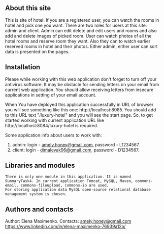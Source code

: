 About this site
---------------

  This is site of hotel. If you are a registered user, you can watch the rooms in hotel and pick one you want.
  There are two roles for users at this site: admin and client.
  Admin can edit delete and edit users and rooms and also add and delete images of picked room.
  User can watch photos of all the hotel rooms and reserve room they want.
   Also they can to watch earlier reserved rooms in hotel and their photos.
   Either admin, either user can sort data is presented on the pages.
  
Installation
------------  
  Please while working with this web application don't forget to turn off your antivirus software. It may be obstacle for sending letters on your email from current web application.
  You should allow receiving letters from insecure applications in setting of your email account.
  
  When You have deployed this application successfully in URL of browser you will see something like this one: http://localhost:8085. You should add to this URL text "/luxury-hotel" and you will see the start page. So, to get started working with current application URL like http://localhost:8084/luxury-hotel is required.
  
  Some application info about users to work with:
  1) admin: login - amely.honey@gmail.com, password - L1234567. 
  2) client: login - dimalevak96@gmail.com, password - D1234567.
  
Libraries and modules
---------------------
    
    There is only one module in this application. It is named SummaryTask4. In current application Tomcat, MySQL, Maven, commons-email, commons-fileupload, commons-io are used.
    For storing application data MySQL open-source relational database management system is chosen.
    
    
 Authors and contacts
 -----------------

  Author: Elena Maximenko.
  Contacts: amely.honey@gmail.com
            https://www.linkedin.com/in/elena-maximenko-76939a12a/
    
    
  
